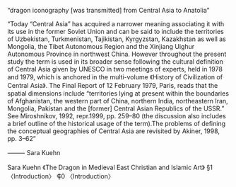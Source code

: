 “dragon iconography [was transmitted] from Central Asia to Anatolia”

“Today “Central Asia” has acquired a narrower meaning associating it with its use in the former Soviet Union and can be said to include the territories of Uzbekistan, Turkmenistan, Tajikistan, Kyrgyzstan, Kazakhstan as well as Mongolia, the Tibet Autonomous Region and the Xinjiang Uighur Autonomous Province in northwest China. However throughout the present study the term is used in its broader sense following the cultural definition of Central Asia given by UNESCO in two meetings of experts, held in 1978 and 1979, which is anchored in the multi-volume 《History of Civilization of Central Asia》. The Final Report of 12 February 1979, Paris, reads that the spatial dimensions include “territories lying at present within the boundaries of Afghanistan, the western part of China, northern India, northeastern Iran, Mongolia, Pakistan and the [former] Central Asian Republics of the USSR.” See Miroshnikov, 1992, repr.1999, pp. 259–80 (the discussion also includes a brief outline of the historical usage of the term).The problems of defining the conceptual geographies of Central Asia are revisited by Akiner, 1998, pp. 3–62”

⸻ Sara Kuehn

Sara Kuehn 《The Dragon in Medieval East Christian and Islamic Art》 §1 〈Introduction〉 ⸿0 〈Introduction〉
